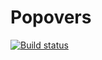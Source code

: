 # Popovers

[![Build status](https://ci.appveyor.com/api/projects/status/u04hbk02ny60cdvu?svg=true)](https://ci.appveyor.com/project/nektoSV/popovers)
